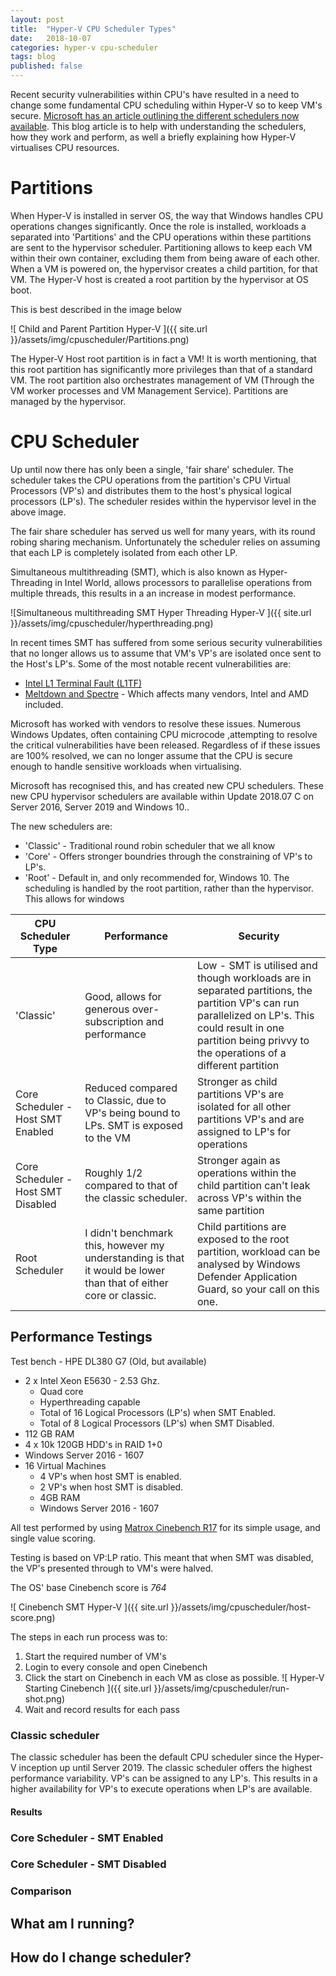 ```yaml
---
layout: post
title:  "Hyper-V CPU Scheduler Types"
date:   2018-10-07
categories: hyper-v cpu-scheduler
tags: blog
published: false
---
```


Recent security vulnerabilities within CPU's have resulted in a need to change some fundamental CPU scheduling within Hyper-V so to keep VM's secure. [Microsoft has an article outlining the different schedulers now available](https://docs.microsoft.com/en-us/windows-server/virtualization/hyper-v/manage/manage-hyper-v-scheduler-types). This blog article is to help with understanding the schedulers, how they work and perform, as well a briefly explaining how Hyper-V virtualises CPU resources.

# Partitions

When Hyper-V is installed in server OS, the way that Windows handles CPU operations changes significantly. Once the role is installed, workloads a separated into 'Partitions' and the CPU operations within these partitions are sent to the hypervisor scheduler. Partitioning allows to keep each VM within their own container, excluding them from being aware of each other. When a VM is powered on, the hypervisor creates a child partition, for that VM. The Hyper-V host is created a root partition by the hypervisor at OS boot.

This is best described in the image below

![ Child and Parent Partition Hyper-V ]({{ site.url }}/assets/img/cpuscheduler/Partitions.png)

The Hyper-V Host root partition is in fact a VM! It is worth mentioning, that this root partition has significantly more privileges than that of a standard VM. The root partition  also orchestrates management of VM (Through the VM worker processes and VM Management Service). Partitions are managed by the hypervisor.

# CPU Scheduler

Up until now there has only been a single, 'fair share' scheduler. The scheduler takes the CPU operations from the partition's CPU Virtual Processors (VP's) and distributes them to the host's physical logical processors (LP's). The scheduler resides within the hypervisor level in the above image.

The fair share scheduler has served us well for many years, with its round robing sharing mechanism. Unfortunately the scheduler relies on assuming that each LP is completely isolated from each other LP.

Simultaneous multithreading (SMT), which is also known as Hyper-Threading in Intel World, allows processors to parallelise operations from multiple threads, this results in a an increase in modest performance.

![Simultaneous multithreading SMT Hyper Threading Hyper-V ]({{ site.url }}/assets/img/cpuscheduler/hyperthreading.png)

 In recent times SMT has suffered from some serious security vulnerabilities that no longer allows us to assume that VM's VP's are isolated once sent to the Host's LP's. Some of the most notable recent vulnerabilities are:

 * [Intel L1 Terminal Fault (L1TF)](https://www.intel.com/content/www/us/en/architecture-and-technology/l1tf.html)
 * [Meltdown and Spectre](https://meltdownattack.com/) - Which affects many vendors, Intel and AMD included.

Microsoft has worked with vendors to resolve these issues. Numerous Windows Updates, often containing CPU microcode ,attempting to resolve the critical vulnerabilities have been released. Regardless of if these issues are 100% resolved, we can no longer assume that the CPU is secure enough to handle sensitive workloads when virtualising.

Microsoft has recognised this, and has created new CPU schedulers. These new CPU hypervisor schedulers are available within Update 2018.07 C on Server 2016, Server 2019 and Windows 10..

The new schedulers are:

* 'Classic'  - Traditional round robin scheduler that we all know
* 'Core'     - Offers stronger boundries through the constraining of VP's to LP's.
* 'Root'      - Default in, and only recommended for, Windows 10. The scheduling is handled by the root partition, rather than the hypervisor. This allows for windows

| CPU Scheduler Type | Performance | Security |
| ----- | ----- | ----- |
| 'Classic' | Good, allows for generous over-subscription and performance  | Low - SMT is utilised and though workloads are in separated partitions, the partition VP's can run parallelized on LP's. This could result in one partition being privvy to the operations of a different partition |
| Core Scheduler - Host SMT Enabled | Reduced compared to Classic, due to VP's being bound to LPs. SMT is exposed to the VM | Stronger as child partitions VP's are isolated for all other partitions VP's and are assigned to LP's for operations |
| Core Scheduler - Host SMT Disabled | Roughly 1/2 compared to that of the classic scheduler.  | Stronger again as operations within the child partition can't leak across VP's within the same partition |
| Root Scheduler | I didn't benchmark this, however my understanding is that it would be lower than that of either core or classic. | Child partitions are exposed to the root partition,  workload can be analysed by Windows Defender Application Guard, so your call on this one. |


## Performance Testings
Test bench - HPE DL380 G7 (Old, but available)
* 2 x Intel Xeon E5630 - 2.53 Ghz.
  * Quad core
  * Hyperthreading capable
  * Total of 16 Logical Processors (LP's) when SMT Enabled.
  * Total of 8 Logical Processors (LP's) when SMT Disabled.
* 112 GB RAM
* 4 x 10k 120GB HDD's in RAID 1+0
* Windows Server 2016 - 1607
* 16 Virtual Machines
  * 4 VP's when host SMT is enabled.
  * 2 VP's when host SMT is disabled.
  * 4GB RAM
  * Windows Server 2016 - 1607

All test performed by using [Matrox Cinebench R17](https://www.maxon.net/en/products/cinebench/) for its simple usage, and single value scoring.

Testing is based on VP:LP ratio. This meant that when SMT was disabled, the VP's presented through to VM's were halved.

The OS' base Cinebench score is *764*

![ Cinebench SMT Hyper-V ]({{ site.url }}/assets/img/cpuscheduler/host-score.png)

The steps in each run process was to:
1. Start the required number of VM's
2. Login to every console and open Cinebench
3. Click the start on Cinebench in each VM as close as possible.
![ Hyper-V Starting Cinebench ]({{ site.url }}/assets/img/cpuscheduler/run-shot.png)
4. Wait and record results for each pass

### Classic scheduler
The classic scheduler has been the default CPU scheduler since the Hyper-V inception up until Server 2019. The classic scheduler offers the highest performance variability. VP's can be assigned to any LP's. This results in a higher availability for VP's to execute operations when LP's are available.

#### Results


### Core Scheduler - SMT Enabled

### Core Scheduler - SMT Disabled

### Comparison

## What am I running?

## How do I change scheduler?
